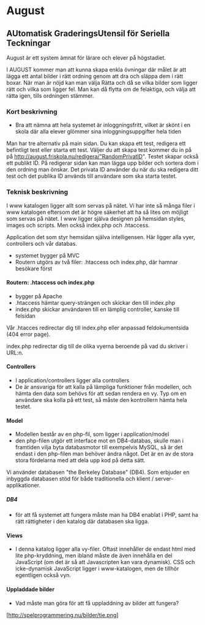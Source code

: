 # August

## AUtomatisk GraderingsUtensil för Seriella Teckningar

August är ett system ämnat för lärare och elever på högstadiet.

I AUGUST kommer man att kunna skapa enkla övningar där målet är att lägga ett
antal bilder i rätt ordning genom att dra och släppa dem i rätt boxar.
När man är nöjd kan man välja Rätta och då se vilka bilder som ligger rätt och
vilka som ligger fel. Man kan då flytta om de felaktiga, och välja att rätta igen,
tills ordningen stämmer.

### Kort beskrivning

* Bra att nämna att hela systemet är inloggningsfritt, vilket är skönt i en skola där alla elever glömmer sina inloggningsuppgifter hela tiden

Man har tre alternativ på main sidan. Du kan skapa ett test, redigera ett befintligt test eller starta ett test. Väljer du att skapa test kommer du in på på http://august.friskola.nu/redigera/"RandomPrivatID". Testet skapar också ett publikt ID. På redigerar sidan kan man lägga upp bilder och sortera dom i den ordning man önskar.
Det privata ID använder du när du ska redigera ditt test och det publika ID används till användare som ska starta testet.

### Teknisk beskrivning

I www katalogen ligger allt som servas på nätet. Vi har inte så många filer i www katalogen eftersom det är högre säkerhet att ha så lites om möjligt som servas på nätet. I www ligger själva designen på hemsidan styles, images och scripts. Men också index.php och .htaccess.

Application det som styr hemsidan själva intelligensen. Här ligger alla vyer, controllers och vår databas.

* systemet bygger på MVC
* Routern utgörs av två filer: .htaccess och index.php, där hamnar besökare först

#### Routern: .htaccess och index.php

* bygger på Apache
* .htaccess hämtar query-strängen och skickar den till index.php
* index.php skickar användaren till en lämplig controller, kanske till felsidan

Vår .htacces redirectar dig till index.php eller anpassad feldokumentsida (404 error page).


index.php redirectar dig till de olika vyerna beroende på vad du skriver i URL:n.

#### Controllers

* I application/controllers ligger alla controllers
* De är ansvariga för att kalla på lämpliga funktioner från modellen, och hämta den data som behövs för att sedan rendera en vy. Typ om en användare ska kolla på ett test, så måste den kontrollern hämta hela testet.

#### Model

* Modellen består av en php-fil, som ligger i application/model
* den php-filen utgör ett interface mot en DB4-databas, skulle man i framtiden vilja byta databasmotor till exempelvis MySQL, så är det endast i den php-filen man behöver ändra något. Det är en av de stora stora fördelarna med att dela upp kod på detta sätt.

Vi använder databasen "the Berkeley Database" (DB4). Som erbjuder en inbyggda databasen stöd för både traditionella och klient / server-applikationer. 

##### DB4

* för att få systemet att fungera måste man ha DB4 enablat i PHP, samt ha rätt rättigheter i den katalog där databasen ska ligga.

#### Views

* I denna katalog ligger alla vy-filer. Oftast innehåller de endast html med lite php-kryddning, men ibland måste de även innehålla en del JavaScript (om det är så att Javascripten kan vara dynamisk). CSS och icke-dynamisk JavaScript ligger i www-katalogen, men de tillhör egentligen också vyn.

#### Uppladdade bilder

* Vad måste man göra för att få uppladdning av bilder att fungera?


[http://spelprogrammering.nu/bilder/tie.png]

